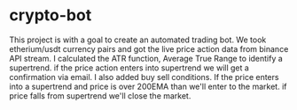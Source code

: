 # crypto-bot
This project is with a goal to create an automated trading bot. We took etherium/usdt currency pairs and got the live price action data from binance API stream. 
I calculated the ATR function, Average True Range to identify a supertrend. if the price action enters into supertrend we will get a confirmation via email. 
I also added buy sell conditions. If the price enters into a supertrend and price is over 200EMA than we'll enter to the market. if price falls from supertrend we'll close
the market.
